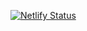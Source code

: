 [![Netlify Status](https://api.netlify.com/api/v1/badges/774605b1-edbf-4d92-93fb-5263df06548c/deploy-status)](https://app.netlify.com/sites/glenardbecerro/deploys)

